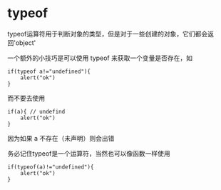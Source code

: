 # typeof

typeof运算符用于判断对象的类型，但是对于一些创建的对象，它们都会返回'object'

一个额外的小技巧是可以使用 typeof 来获取一个变量是否存在，如 
```
if(typeof a!="undefined"){
    alert("ok")
}
```
而不要去使用 
```
if(a){ // undefind
    alert("ok")
}
```
因为如果 a 不存在（未声明）则会出错

务必记住typeof是一个运算符，当然也可以像函数一样使用

```
if(typeof(a)!="undefined"){
    alert("ok")
}
```

     

